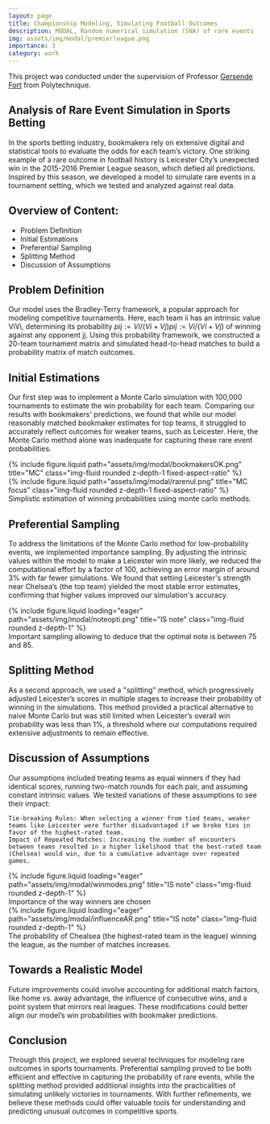 ```yaml
---
layout: page
title: Championship Modeling, Simulating Football Outcomes
description: MODAL, Random numerical simulation (SNA) of rare events
img: assets/img/modal/premierleague.png
importance: 3
category: work
---
```

This project was conducted under the supervision of Professor [Gersende Fort](https://scholar.google.com/citations?user=NUoSZ24AAAAJ&hl=fr) from Polytechnique.

## Analysis of Rare Event Simulation in Sports Betting

In the sports betting industry, bookmakers rely on extensive digital and statistical tools to evaluate the odds for each team’s victory. One striking example of a rare outcome in football history is Leicester City’s unexpected win in the 2015-2016 Premier League season, which defied all predictions. Inspired by this season, we developed a model to simulate rare events in a tournament setting, which we tested and analyzed against real data.

## Overview of Content:

- Problem Definition
- Initial Estimations
- Preferential Sampling
- Splitting Method
- Discussion of Assumptions

## Problem Definition

Our model uses the Bradley-Terry framework, a popular approach for modeling competitive tournaments. Here, each team ii has an intrinsic value ViVi, determining its probability $pij:=Vi/(Vi+Vj)pij:=Vi/(Vi+Vj)$ of winning against any opponent jj. Using this probability framework, we constructed a 20-team tournament matrix and simulated head-to-head matches to build a probability matrix of match outcomes.

## Initial Estimations

Our first step was to implement a Monte Carlo simulation with 100,000 tournaments to estimate the win probability for each team. Comparing our results with bookmakers' predictions, we found that while our model reasonably matched bookmaker estimates for top teams, it struggled to accurately reflect outcomes for weaker teams, such as Leicester. Here, the Monte Carlo method alone was inadequate for capturing these rare event probabilities.

<div class="row justify-content-sm-center">
    <div class="col-sm-6 mt-3 mt-md-0">
        {% include figure.liquid path="assets/img/modal/bookmakersOK.png" title="MC" class="img-fluid rounded z-depth-1 fixed-aspect-ratio" %}
    </div>
    <div class="col-sm-6 mt-3 mt-md-0">
        {% include figure.liquid path="assets/img/modal/rarenul.png" title="MC focus" class="img-fluid rounded z-depth-1 fixed-aspect-ratio" %}
    </div>
</div>
<div class="caption">
    Simplistic estimation of winning probabilities using monte carlo methods.
</div>

## Preferential Sampling

To address the limitations of the Monte Carlo method for low-probability events, we implemented importance sampling. By adjusting the intrinsic values within the model to make a Leicester win more likely, we reduced the computational effort by a factor of 100, achieving an error margin of around 3% with far fewer simulations. We found that setting Leicester's strength near Chelsea’s (the top team) yielded the most stable error estimates, confirming that higher values improved our simulation's accuracy.


<div class="row">
    <div class="col-sm mt-3 mt-md-0">
        {% include figure.liquid loading="eager" path="assets/img/modal/noteopti.png" title="IS note" class="img-fluid rounded z-depth-1" %}
    </div>
</div>
<div class="caption">
    Important sampling allowing to deduce that the optimal note is between 75 and 85.
</div>

## Splitting Method

As a second approach, we used a "splitting" method, which progressively adjusted Leicester’s scores in multiple stages to increase their probability of winning in the simulations. This method provided a practical alternative to naive Monte Carlo but was still limited when Leicester’s overall win probability was less than 1%, a threshold where our computations required extensive adjustments to remain effective.

## Discussion of Assumptions

Our assumptions included treating teams as equal winners if they had identical scores, running two-match rounds for each pair, and assuming constant intrinsic values. We tested variations of these assumptions to see their impact:

    Tie-breaking Rules: When selecting a winner from tied teams, weaker teams like Leicester were further disadvantaged if we broke ties in favor of the highest-rated team.
    Impact of Repeated Matches: Increasing the number of encounters between teams resulted in a higher likelihood that the best-rated team (Chelsea) would win, due to a cumulative advantage over repeated games.

<div class="row">
    <div class="col-sm mt-3 mt-md-0">
        {% include figure.liquid loading="eager" path="assets/img/modal/winmodes.png" title="IS note" class="img-fluid rounded z-depth-1" %}
    </div>
</div>
<div class="caption">
    Importance of the way winners are chosen 
</div>


<div class="row">
    <div class="col-sm mt-3 mt-md-0">
        {% include figure.liquid loading="eager" path="assets/img/modal/influenceAR.png" title="IS note" class="img-fluid rounded z-depth-1" %}
    </div>
</div>
<div class="caption">
    The probability of Chealsea (the highest-rated team in the league) winning the league, as the number of matches increases.
</div>

## Towards a Realistic Model

Future improvements could involve accounting for additional match factors, like home vs. away advantage, the influence of consecutive wins, and a point system that mirrors real leagues. These modifications could better align our model’s win probabilities with bookmaker predictions.

## Conclusion

Through this project, we explored several techniques for modeling rare outcomes in sports tournaments. Preferential sampling proved to be both efficient and effective in capturing the probability of rare events, while the splitting method provided additional insights into the practicalities of simulating unlikely victories in tournaments. With further refinements, we believe these methods could offer valuable tools for understanding and predicting unusual outcomes in competitive sports.
